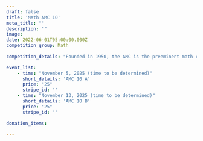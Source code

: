 ```yaml
---
draft: false
title: 'Math AMC 10'
meta_title: ""
description: ""
image: 
date: 2022-06-01T05:00:00.000Z
competition_group: Math
  
competition_details: "Founded in 1950, the AMC is the preeminent math competition for students K-12. Today, over 300,000 students in 50 states and over 30 countries take the AMC to bolster their confidence and passion for math."

event_list: 
    - time: "November 5, 2025 (time to be determined)"
      short_details: 'AMC 10 A'
      price: "25"
      stripe_id: ''
    - time: "November 13, 2025 (time to be determined)"
      short_details: 'AMC 10 B'
      price: "25"
      stripe_id: ''

donation_items: 

---
```

